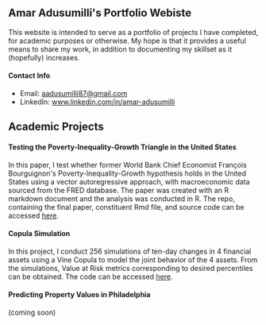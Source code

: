 ## Amar Adusumilli's Portfolio Webiste

This website is intended to serve as a portfolio of projects I have completed, for academic purposes or otherwise. My hope is that it provides a useful means to share my work, in addition to documenting my skillset as it (hopefully) increases. 

#### Contact Info

* Email: aadusumilli87@gmail.com
* LinkedIn: www.linkedin.com/in/amar-adusumilli

## Academic Projects

#### Testing the Poverty-Inequality-Growth Triangle in the United States
In this paper, I test whether former World Bank Chief Economist François Bourguignon's Poverty-Inequality-Growth hypothesis holds in the United States using a vector autoregressive approach, with macroeconomic data sourced from the FRED database. The paper was created with an R markdown document and the analysis was conducted in R. The repo, containing the final paper, constituent Rmd file, and source code can be accessed [here](https://github.com/aadusumilli87/Time-Series-Paper).

#### Copula Simulation
In this project, I conduct 256 simulations of ten-day changes in 4 financial assets using a Vine Copula to model the joint behavior of the 4 assets. From the simulations, Value at Risk metrics corresponding to desired percentiles can be obtained. The code can be accessed [here](https://github.com/aadusumilli87/Copula-Simulation).

#### Predicting Property Values in Philadelphia
(coming soon)

